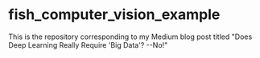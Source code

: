 # fish_computer_vision_example
This is the repository corresponding to my Medium blog post titled "Does Deep Learning Really Require 'Big Data'? --No!"
